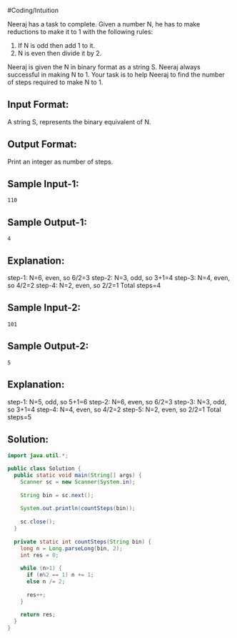 #Coding/Intuition 

Neeraj has a task to complete. Given a number N, he has to make reductions to make it to 1 with the following rules:
1. If N is odd then add 1 to it.
2. N is even then divide it by 2.
    
Neeraj is given the N in binary format as a string S. Neeraj always successful in making N to 1. 
Your task is to help Neeraj to find the number of steps required to make N  to 1.

Input Format:
-------------
A string S, represents the binary equivalent of N.

Output Format:
--------------
Print an integer as number of steps.


Sample Input-1:
---------------
```
110
```

Sample Output-1:
----------------
```
4
```

Explanation:
-------------
step-1: N=6, even, so 6/2=3
step-2: N=3, odd,  so 3+1=4
step-3: N=4, even, so 4/2=2
step-4: N=2, even, so 2/2=1
Total steps=4

Sample Input-2:
---------------
```101```

Sample Output-2:
----------------
```
5
```

Explanation:
------------
step-1: N=5, odd,  so 5+1=6
step-2: N=6, even, so 6/2=3
step-3: N=3, odd,  so 3+1=4
step-4: N=4, even, so 4/2=2
step-5: N=2, even, so 2/2=1
Total steps=5

## Solution:

```java
import java.util.*;

public class Solution {
  public static void main(String[] args) {
    Scanner sc = new Scanner(System.in);
    
    String bin = sc.next();
    
    System.out.println(countSteps(bin));
    
    sc.close();
  }
  
  private static int countSteps(String bin) {
    long n = Long.parseLong(bin, 2);
    int res = 0;
    
    while (n>1) {
      if (n%2 == 1) n += 1;
      else n /= 2;
      
      res++;
    }
    
    return res;
  }
}
```